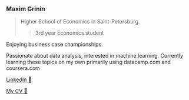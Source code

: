 ###  Maxim Grinin

> Higher School of Economics in Saint-Petersburg.
>> 3rd year Economics student

Enjoying business case championships. 

Passionate about data analysis, interested in machine learning. Currently learning these topics on my own primarily using datacamp.com and coursera.com

[LinkedIn 💼](https://www.linkedin.com/in/mkgrinin/)

[My CV 📃](https://www.dropbox.com/s/e3ci9s6xp4t8qsl/CV_Grinin_En.pdf?dl=0)
